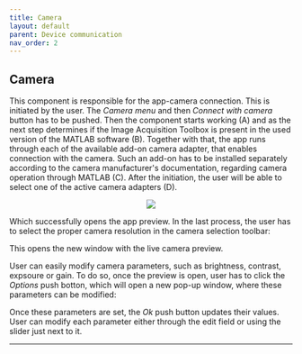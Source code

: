 ```yaml
---
title: Camera
layout: default
parent: Device communication
nav_order: 2
---
```

## [](#header-2)Camera

This component is responsible for the app-camera connection. This is initiated by the user. The _Camera menu_ and then _Connect with camera_ button has to be pushed. Then the component starts working (A) and as the next step determines if the Image Acquisition Toolbox is present in the used version of the MATLAB software (B). Together with that, the app runs through each of the available add-on camera adapter, that enables connection with the camera. Such an add-on has to be installed separately according to the camera manufacturer's documentation, regarding camera operation through MATLAB (C). After the initiation, the user will be able to select one of the active camera adapters (D).
<p align="center">
  <img src="BCAA_tutorial/assets/images/Connect_with_camera_whole_process.PNG">
</p>


Which successfully opens the app preview. In the last process, the user has to select the proper camera resolution in the camera selection toolbar:


This opens the new window with the live camera preview.

User can easily modify camera parameters, such as brightness, contrast, expsoure or gain. To do so, once the preview is open, user has to click the _Options_ push botton, which will open a new pop-up window, where these parameters can be modified: 



Once these parameters are set, the _Ok_ push button updates their values. User can modify each parameter either through the edit field or using the slider just next to it.

----
